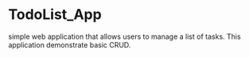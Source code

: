 # TodoList_App
simple web application that allows users to manage a list of tasks. This application demonstrate basic CRUD.
